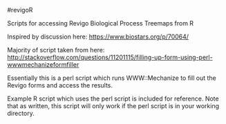 #revigoR

Scripts for accessing Revigo Biological Process Treemaps from R

Inspired by discussion here: https://www.biostars.org/p/70064/

Majority of script taken from here: http://stackoverflow.com/questions/11201115/filling-up-form-using-perl-wwwmechanizeformfiller

Essentially this is a perl script which runs WWW::Mechanize to fill out the Revigo forms and access the results.

Example R script which uses the perl script is included for reference. Note that as written, this script will only work if the perl script is in your working directory.

